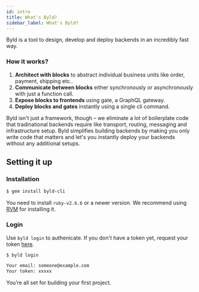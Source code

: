 ```yaml
---
id: intro
title: What's Byld?
sidebar_label: What's Byld?
---
```


Byld is a tool to design, develop and deploy backends in an incredibly fast way.

### How it works?

1. **Architect with blocks** to abstract individual business units like order, payment, shipping etc..
2. **Communicate between blocks** either synchronously or asynchronously with just a function call.
3. **Expose blocks to frontends** using gate, a GraphQL gateway.
4. **Deploy blocks and gates** instantly using a single cli command.

Byld isn't just a framework, though – we eliminate a lot of boilerplate code that tradinational backends require like transport, routing, messaging and infrastructure setup. Byld simplifies building backends by making you only write code that matters and let's you instantly deploy your backends without any additional setups.

## Setting it up

### Installation

```sh
$ gem install byld-cli
```
You need to install `ruby-v2.6.6` or a newer version. We recommend using [RVM](https://rvm.io/rvm/install) for installing it.

### Login

Use `byld login` to authenicate. If you don't have a token yet, request your token [here](https://forms.gle/2VGp3jgdndogwM939).

```sh
$ byld login

Your email: someone@example.com
Your token: xxxxx
```
You’re all set for building your first project.


